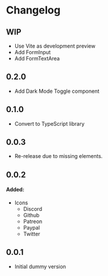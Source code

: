 # Changelog

## WIP
- Use Vite as development preview
- Add FormInput
- Add FormTextArea

## 0.2.0
- Add Dark Mode Toggle component

## 0.1.0
- Convert to TypeScript library

## 0.0.3
- Re-release due to missing elements.

## 0.0.2

#### Added:
- Icons 
  - Discord
  - Github
  - Patreon
  - Paypal
  - Twitter

## 0.0.1

- Initial dummy version
